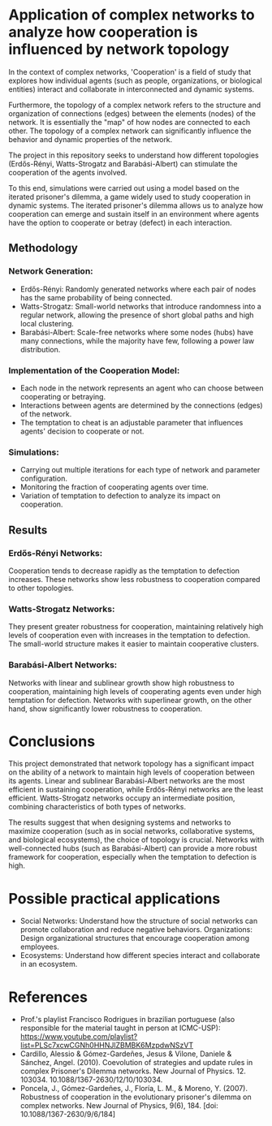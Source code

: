 # Application of complex networks to analyze how cooperation is influenced by network topology

In the context of complex networks, 'Cooperation' is a field of study that explores how individual agents (such as people, organizations, or biological entities) interact and collaborate in interconnected and dynamic systems.

Furthermore, the topology of a complex network refers to the structure and organization of connections (edges) between the elements (nodes) of the network. It is essentially the "map" of how nodes are connected to each other. The topology of a complex network can significantly influence the behavior and dynamic properties of the network.

The project in this repository seeks to understand how different topologies (Erdős-Rényi, Watts-Strogatz and Barabási-Albert) can stimulate the cooperation of the agents involved.

To this end, simulations were carried out using a model based on the iterated prisoner's dilemma, a game widely used to study cooperation in dynamic systems. The iterated prisoner's dilemma allows us to analyze how cooperation can emerge and sustain itself in an environment where agents have the option to cooperate or betray (defect) in each interaction.

## Methodology
### Network Generation:

- Erdős-Rényi: Randomly generated networks where each pair of nodes has the same probability of being connected.
- Watts-Strogatz: Small-world networks that introduce randomness into a regular network, allowing the presence of short global paths and high local clustering.
- Barabási-Albert: Scale-free networks where some nodes (hubs) have many connections, while the majority have few, following a power law distribution.

### Implementation of the Cooperation Model:

- Each node in the network represents an agent who can choose between cooperating or betraying.
- Interactions between agents are determined by the connections (edges) of the network.
- The temptation to cheat is an adjustable parameter that influences agents' decision to cooperate or not.

### Simulations:

- Carrying out multiple iterations for each type of network and parameter configuration.
- Monitoring the fraction of cooperating agents over time.
- Variation of temptation to defection to analyze its impact on cooperation.

## Results
### Erdős-Rényi Networks:

Cooperation tends to decrease rapidly as the temptation to defection increases. These networks show less robustness to cooperation compared to other topologies.


### Watts-Strogatz Networks:

They present greater robustness for cooperation, maintaining relatively high levels of cooperation even with increases in the temptation to defection. The small-world structure makes it easier to maintain cooperative clusters.

### Barabási-Albert Networks:

Networks with linear and sublinear growth show high robustness to cooperation, maintaining high levels of cooperating agents even under high temptation for defection.
Networks with superlinear growth, on the other hand, show significantly lower robustness to cooperation.

# Conclusions
This project demonstrated that network topology has a significant impact on the ability of a network to maintain high levels of cooperation between its agents. Linear and sublinear Barabási-Albert networks are the most efficient in sustaining cooperation, while Erdős-Rényi networks are the least efficient. Watts-Strogatz networks occupy an intermediate position, combining characteristics of both types of networks.

The results suggest that when designing systems and networks to maximize cooperation (such as in social networks, collaborative systems, and biological ecosystems), the choice of topology is crucial. Networks with well-connected hubs (such as Barabási-Albert) can provide a more robust framework for cooperation, especially when the temptation to defection is high.

# Possible practical applications
- Social Networks: Understand how the structure of social networks can promote collaboration and reduce negative behaviors.
Organizations: Design organizational structures that encourage cooperation among employees.
- Ecosystems: Understand how different species interact and collaborate in an ecosystem.

# References
- Prof.'s playlist Francisco Rodrigues in brazilian portuguese (also responsible for the material taught in person at ICMC-USP): https://www.youtube.com/playlist?list=PLSc7xcwCGNh0HHNJlZBMBK6MzpdwNSzVT
- Cardillo, Alessio & Gómez-Gardeñes, Jesus & Vilone, Daniele & Sánchez, Angel. (2010). Coevolution of strategies and update rules in complex Prisoner's Dilemma networks. New Journal of Physics. 12. 103034. 10.1088/1367-2630/12/10/103034.
- Poncela, J., Gómez-Gardeñes, J., Floría, L. M., & Moreno, Y. (2007). Robustness of cooperation in the evolutionary prisoner's dilemma on complex networks. New Journal of Physics, 9(6), 184. [doi: 10.1088/1367-2630/9/6/184]